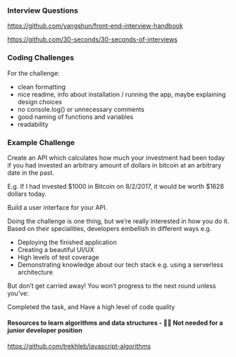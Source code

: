 ### Interview Questions

https://github.com/yangshun/front-end-interview-handbook

https://github.com/30-seconds/30-seconds-of-interviews

### Coding Challenges

For the challenge: 
- clean formatting
- nice readme, info about installation / running the app, maybe explaining design choices  
- no console.log() or unnecessary comments
- good naming of functions and variables
- readability

### Example Challenge

Create an API which calculates how much your investment had been today if you had invested an arbitrary amount of dollars in bitcoin at an arbitrary date in the past.

E.g. If I had invested $1000 in Bitcoin on 8/2/2017, it would be worth $1628 dollars today.

Build a user interface for your API.

 Doing the challenge is one thing, but we’re really interested in
how
you do it. Based on their specialities, developers embellish in different ways e.g.

- Deploying the finished application
- Creating a beautiful UI/UX
- High levels of test coverage
- Demonstrating knowledge about our tech stack e.g. using a serverless architecture

But don’t get carried away! You won’t progress to the next round unless you’ve:

Completed the task, and
Have a high level of code quality

#### Resources to learn algorithms and data structures - 🚨🚨 Not needed for a junior developer position

https://github.com/trekhleb/javascript-algorithms